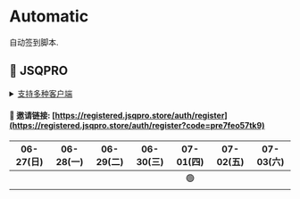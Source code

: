 # Automatic

自动签到脚本.



## 🎯 JSQPRO

<details>
  <summary><a href="https://jsqpro.link/doc/#/">支持多种客户端</a></summary>

  - **SSR**
  - **SSD**
  - **Clash**
  - **Surge**
  - **V2RayN**
  - **Kitsunebi**
  - **Surfboard**
  - **Quantumult**
  - **QuantumultX**
  - **Shadowrocket**
</details>




#### 🔗 邀请链接:  [https://registered.jsqpro.store/auth/register](https://registered.jsqpro.store/auth/register?code=pre7feo57tk9)



<!-- @protocol:jsqpro:start -->
<!-- checked:2021-07-01T00:02:01 -->

| 06-27(日) | 06-28(一) | 06-29(二) | 06-30(三) | 07-01(四) | 07-02(五) | 07-03(六) |
| :-------: | :-------: | :-------: | :-------: | :-------: | :-------: | :-------: |
|           |           |           |           |    🟢     |           |           |

<!-- @protocol:jsqpro:end -->
